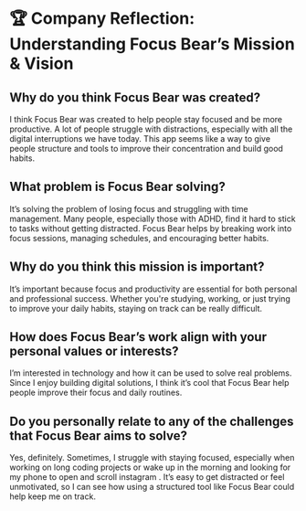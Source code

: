 # 🏆 Company Reflection: Understanding Focus Bear’s Mission & Vision  

## Why do you think Focus Bear was created?  
I think Focus Bear was created to help people stay focused and be more productive. A lot of people struggle with distractions, especially with all the digital interruptions we have today. This app seems like a way to give people structure and tools to improve their concentration and build good habits.  

## What problem is Focus Bear solving?  
It’s solving the problem of losing focus and struggling with time management. Many people, especially those with ADHD, find it hard to stick to tasks without getting distracted. Focus Bear helps by breaking work into focus sessions, managing schedules, and encouraging better habits.  

## Why do you think this mission is important?  
It’s important because focus and productivity are essential for both personal and professional success. Whether you're studying, working, or just trying to improve your daily habits, staying on track can be really difficult.
## How does Focus Bear’s work align with your personal values or interests?  
I’m interested in technology and how it can be used to solve real problems. Since I enjoy building digital solutions, I think it’s cool that Focus Bear help people improve their focus and daily routines.

## Do you personally relate to any of the challenges that Focus Bear aims to solve?  
Yes, definitely. Sometimes, I struggle with staying focused, especially when working on long coding projects or wake up in the morning and looking for my phone to open and scroll instagram . It’s easy to get distracted or feel unmotivated, so I can see how using a structured tool like Focus Bear could help keep me on track.  

